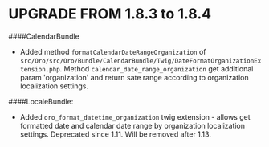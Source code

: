 UPGRADE FROM 1.8.3 to 1.8.4
=======================

####CalendarBundle
- Added method `formatCalendarDateRangeOrganization` of `src/Oro/src/Oro/Bundle/CalendarBundle/Twig/DateFormatOrganizationExtension.php`. Method `calendar_date_range_organization` get additional param 'organization' and return sate range according to organization localization settings.
 
####LocaleBundle:
- Added `oro_format_datetime_organization` twig extension - allows get formatted date and calendar date range by organization localization settings. Deprecated since 1.11. Will be removed after 1.13.

